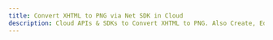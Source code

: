 ---title: Convert XHTML to PNG via Net SDK in Clouddescription: Cloud APIs & SDKs to Convert XHTML to PNG. Also Create, Edit & Render Microsoft Word & OpenOffice documents in the Cloud.---